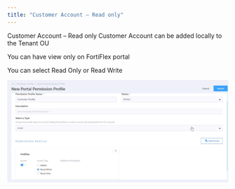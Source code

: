 ```yaml
---
title: "Customer Account – Read only"
---
```


Customer Account – Read only Customer Account can be added locally to the Tenant OU 

You can have view only on FortiFlex portal

You can select Read Only or Read Write

![Slide Image](image1.png)

